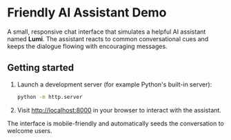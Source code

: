# Friendly AI Assistant Demo

A small, responsive chat interface that simulates a helpful AI assistant named **Lumi**.
The assistant reacts to common conversational cues and keeps the dialogue flowing with
encouraging messages.

## Getting started

1. Launch a development server (for example Python's built-in server):

   ```bash
   python -m http.server
   ```

2. Visit [http://localhost:8000](http://localhost:8000) in your browser to interact with the assistant.

The interface is mobile-friendly and automatically seeds the conversation to welcome users.
